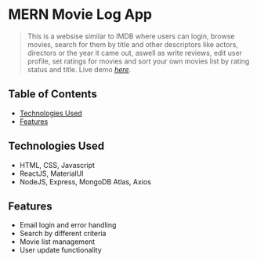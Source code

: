 # MERN Movie Log App

> This is a websise similar to IMDB where users can login, browse movies, search for them by title and other descriptors like actors, directors or the year it came out, aswell as write reviews, edit user profile, set ratings for movies and sort your own movies list by rating status and title.
> Live demo [_here_](https://mern-movie-log.netlify.app/).

## Table of Contents
* [Technologies Used](#technologies-used)
* [Features](#features)


## Technologies Used
- HTML, CSS, Javascript
- ReactJS, MaterialUI
- NodeJS, Express, MongoDB Atlas, Axios


## Features
- Email login and error handling
- Search by different criteria
- Movie list management
- User update functionality
